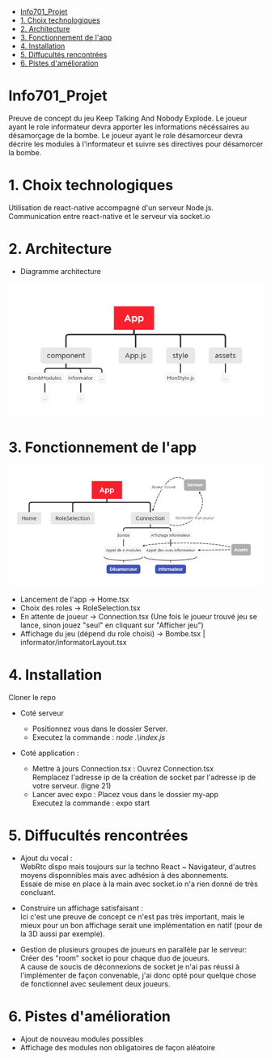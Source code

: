 - [Info701_Projet](#info701_projet)
- [1. Choix technologiques](#1-choix-technologiques)
- [2. Architecture](#2-architecture)
- [3. Fonctionnement de l'app](#3-fonctionnement-de-lapp)
- [4. Installation](#4-installation)
- [5. Diffucultés rencontrées](#5-diffucultés-rencontrées)
- [6. Pistes d'amélioration](#6-pistes-d'amélioration)

# Info701_Projet

Preuve de concept du jeu Keep Talking And Nobody Explode.
Le joueur ayant le role informateur devra apporter les informations nécéssaires au désamorçage de la bombe.
Le joueur ayant le role désamorceur devra décrire les modules à l'informateur et suivre ses directives pour désamorcer la bombe.

# 1. Choix technologiques
 Utilisation de react-native accompagné d'un serveur Node.js.
 Communication entre react-native et le serveur via socket.io
 
# 2. Architecture
- Diagramme architecture 
 
 ![Diagramme](my-app/diagrammes/diagramme_archi.png)
   
# 3. Fonctionnement de l'app 

 ![Diagramme](my-app/diagrammes/diagramme_fonctionnement.png)
 
 - Lancement de l'app -> Home.tsx
 - Choix des roles -> RoleSelection.tsx
 - En attente de joueur -> Connection.tsx (Une fois le joueur trouvé jeu se lance, sinon jouez "seul" en cliquant sur "Afficher jeu")
 - Affichage du jeu (dépend du role choisi) -> Bombe.tsx | informator/informatorLayout.tsx
 
# 4. Installation

Cloner le repo

 - Coté serveur
   - Positionnez vous dans le dossier Server.  
   - Executez la commande : *node .\index.js*  
    
- Coté application : 
    - Mettre à jours Connection.tsx :
        Ouvrez Connection.tsx  
        Remplacez l'adresse ip de la création de socket par l'adresse ip de votre serveur. (ligne 21)  
    - Lancer avec expo :
        Placez vous dans le dossier my-app  
        Executez la commande : expo start  

# 5. Diffucultés rencontrées

 - Ajout du vocal :   
    WebRtc dispo mais toujours sur la techno React ~ Navigateur, d'autres moyens disponnibles mais avec adhésion à des abonnements.  
    Essaie de mise en place à la main avec socket.io n'a rien donné de très concluant.
 
 - Construire un affichage satisfaisant :  
    Ici c'est une preuve de concept ce n'est pas très important, mais le mieux pour un bon affichage serait une implémentation en natif (pour de la 3D aussi par exemple).

 - Gestion de plusieurs groupes de joueurs en parallèle par le serveur:  
    Créer des "room" socket io pour chaque duo de joueurs.  
    A cause de soucis de déconnexions de socket je n'ai pas réussi à l'implémenter de façon convenable, j'ai donc opté pour quelque chose de fonctionnel avec seulement deux    joueurs.

# 6. Pistes d'amélioration

 - Ajout de nouveau modules possibles
 - Affichage des modules non obligatoires de façon aléatoire
 
